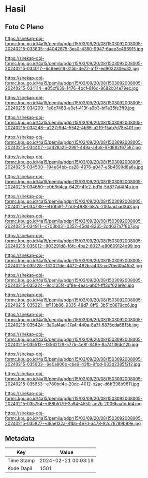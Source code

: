 # Hasil

## Foto C Plano

https://sirekap-obj-formc.kpu.go.id/4a15/pemilu/pdpr/15/03/09/20/08/1503092008005-20240215-033835--d4042675-3ea0-4350-9947-6aae3c496915.jpg

https://sirekap-obj-formc.kpu.go.id/4a15/pemilu/pdpr/15/03/09/20/08/1503092008005-20240215-034017--6c9ee619-315b-4e72-a1f7-ed903230ec32.jpg

https://sirekap-obj-formc.kpu.go.id/4a15/pemilu/pdpr/15/03/09/20/08/1503092008005-20240215-034114--e05cf639-1476-4bcf-816d-8682c04e79ec.jpg

https://sirekap-obj-formc.kpu.go.id/4a15/pemilu/pdpr/15/03/09/20/08/1503092008005-20240215-034200--1e8c7483-a0ef-413f-a9b3-bf1a35fe3ff9.jpg

https://sirekap-obj-formc.kpu.go.id/4a15/pemilu/pdpr/15/03/09/20/08/1503092008005-20240215-034248--a227c9d4-5542-4b66-a2f9-15ab7d78e401.jpg

https://sirekap-obj-formc.kpu.go.id/4a15/pemilu/pdpr/15/03/09/20/08/1503092008005-20240215-034407--ca428a25-296f-449a-a4b8-67d892f67587.jpg

https://sirekap-obj-formc.kpu.go.id/4a15/pemilu/pdpr/15/03/09/20/08/1503092008005-20240215-034500--194e64bb-ca28-4976-a047-e5b4699d8a6a.jpg

https://sirekap-obj-formc.kpu.go.id/4a15/pemilu/pdpr/15/03/09/20/08/1503092008005-20240215-034650--c0b6d4ca-6429-4fe2-bd1d-5d877af4ff4a.jpg

https://sirekap-obj-formc.kpu.go.id/4a15/pemilu/pdpr/15/03/09/20/08/1503092008005-20240215-034738--ef1df59f-72d3-4988-b87c-200aacbad343.jpg

https://sirekap-obj-formc.kpu.go.id/4a15/pemilu/pdpr/15/03/09/20/08/1503092008005-20240215-034911--c703b031-0352-45dd-8265-2dd637a7f8b7.jpg

https://sirekap-obj-formc.kpu.go.id/4a15/pemilu/pdpr/15/03/09/20/08/1503092008005-20240215-035012--903291d8-f6fc-4ba2-8027-e80609124d99.jpg

https://sirekap-obj-formc.kpu.go.id/4a15/pemilu/pdpr/15/03/09/20/08/1503092008005-20240215-035128--132021de-4472-482b-a403-cd70ed0b45b2.jpg

https://sirekap-obj-formc.kpu.go.id/4a15/pemilu/pdpr/15/03/09/20/08/1503092008005-20240215-035224--9cc135f4-df8e-4eac-ab0f-fff3df621e9d.jpg

https://sirekap-obj-formc.kpu.go.id/4a15/pemilu/pdpr/15/03/09/20/08/1503092008005-20240215-035321--bf113b86-9335-48d7-8ff9-3b51c8879cc6.jpg

https://sirekap-obj-formc.kpu.go.id/4a15/pemilu/pdpr/15/03/09/20/08/1503092008005-20240215-035424--3a0af4ad-17a4-440a-8a7f-5875cda6815b.jpg

https://sirekap-obj-formc.kpu.go.id/4a15/pemilu/pdpr/15/03/09/20/08/1503092008005-20240215-035513--18562f29-577b-4e8f-848e-8a74136dd12b.jpg

https://sirekap-obj-formc.kpu.go.id/4a15/pemilu/pdpr/15/03/09/20/08/1503092008005-20240215-035603--6e0a906b-cbe6-43fb-9fcd-033d2385f2f2.jpg

https://sirekap-obj-formc.kpu.go.id/4a15/pemilu/pdpr/15/03/09/20/08/1503092008005-20240215-035653--e780bd4e-20dc-4012-b2ac-d6ff398b9811.jpg

https://sirekap-obj-formc.kpu.go.id/4a15/pemilu/pdpr/15/03/09/20/08/1503092008005-20240215-035754--d88b5179-3a94-4550-ae2b-2006baa1ddd4.jpg

https://sirekap-obj-formc.kpu.go.id/4a15/pemilu/pdpr/15/03/09/20/08/1503092008005-20240215-035827--d8ae132a-81bb-4e7d-a478-82c78789b99e.jpg


## Metadata

| Key        | Value               |
| ---------- | ------------------- |
| Time Stamp | 2024-02-21 00:03:19 |
| Kode Dapil | 1501                |



